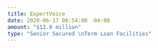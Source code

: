```yaml
---
title: ExpertVoice
date: 2020-06-17 06:54:00 -04:00
amount: "$12.0 million"
type: "Senior Secured \nTerm Loan Facilities"
---
```


